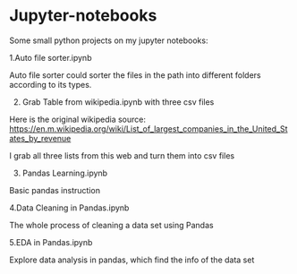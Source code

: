 # Jupyter-notebooks

Some small python projects on my jupyter notebooks:

1.Auto file sorter.ipynb

Auto file sorter could sorter the files in the path into different folders according to its types.

2. Grab Table from wikipedia.ipynb with three csv files

Here is the original wikipedia source: https://en.m.wikipedia.org/wiki/List_of_largest_companies_in_the_United_States_by_revenue

I grab all three lists from this web and turn them into csv files

3. Pandas Learning.ipynb

Basic pandas instruction

4.Data Cleaning in Pandas.ipynb

The whole process of cleaning a data set using Pandas

5.EDA in Pandas.ipynb

Explore data analysis in pandas, which find the info of the data set
